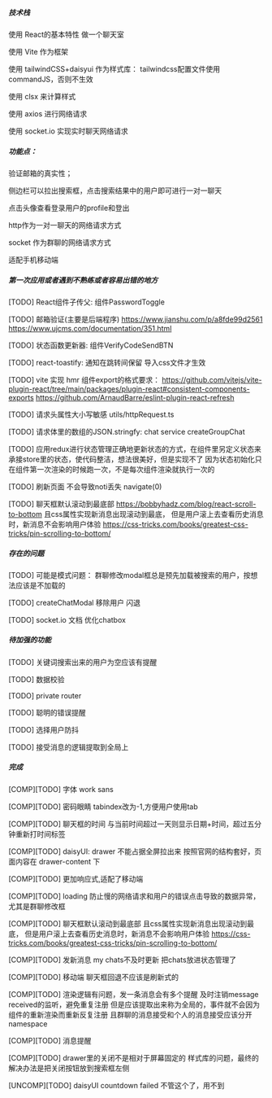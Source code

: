 ##### 技术栈
使用 React的基本特性 做一个聊天室

使用 Vite 作为框架

使用 tailwindCSS+daisyui 作为样式库：
	tailwindcss配置文件使用commandJS，否则不生效

使用 clsx 来计算样式

使用 axios 进行网络请求

使用 socket.io 实现实时聊天网络请求

##### 功能点：
验证邮箱的真实性；

侧边栏可以拉出搜索框，点击搜索结果中的用户即可进行一对一聊天

点击头像查看登录用户的profile和登出

http作为一对一聊天的网络请求方式

socket 作为群聊的网络请求方式

适配手机移动端

##### 第一次应用或者遇到不熟练或者容易出错的地方

[TODO] React组件子传父: 组件PasswordToggle

[TODO] 邮箱验证(主要是后端程序)
https://www.jianshu.com/p/a8fde99d2561
https://www.ujcms.com/documentation/351.html

[TODO] 状态函数更新器: 组件VerifyCodeSendBTN

[TODO] react-toastify: 通知在跳转间保留 导入css文件才生效

[TODO] vite 实现 hmr 组件export的格式要求：
https://github.com/vitejs/vite-plugin-react/tree/main/packages/plugin-react#consistent-components-exports
https://github.com/ArnaudBarre/eslint-plugin-react-refresh

[TODO] 请求头属性大小写敏感 utils/httpRequest.ts

[TODO] 请求体里的数组的JSON.stringfy: chat service createGroupChat

[TODO] 应用redux进行状态管理正确地更新状态的方式，在组件里另定义状态来承接store里的状态，使代码整洁，想法很美好，但是实现不了
因为状态初始化只在组件第一次渲染的时候跑一次，不是每次组件渲染就执行一次的

[TODO] 刷新页面 不会导致noti丢失 navigate(0)

[TODO] 聊天框默认滚动到最底部 
https://bobbyhadz.com/blog/react-scroll-to-bottom
且css属性实现新消息出现滚动到最底， 但是用户滚上去查看历史消息时，新消息不会影响用户体验
https://css-tricks.com/books/greatest-css-tricks/pin-scrolling-to-bottom/




##### 存在的问题

[TODO] 可能是模式问题： 群聊修改modal框总是预先加载被搜索的用户，按想法应该是不加载的

[TODO] createChatModal 移除用户 闪退

[TODO] socket.io 文档 优化chatbox

##### 待加强的功能

[TODO] 关键词搜索出来的用户为空应该有提醒

[TODO] 数据校验

[TODO] private router

[TODO] 聪明的错误提醒

[TODO] 选择用户防抖

[TODO] 接受消息的逻辑提取到全局上

##### 完成
[COMP][TODO] 字体 work sans

[COMP][TODO] 密码眼睛 tabindex改为-1,方便用户使用tab

[COMP][TODO] 聊天框的时间 与当前时间超过一天则显示日期+时间，超过五分钟重新打时间标签

[COMP][TODO] daisyUI: drawer 不能占据全屏拉出来
						 按照官网的结构套好，页面内容在 drawer-content 下

[COMP][TODO] 更加响应式,适配了移动端

[COMP][TODO] loading 防止慢的网络请求和用户的错误点击导致的数据异常， 尤其是群聊修改框  

[COMP][TODO] 聊天框默认滚动到最底部 且css属性实现新消息出现滚动到最底， 但是用户滚上去查看历史消息时，新消息不会影响用户体验
https://css-tricks.com/books/greatest-css-tricks/pin-scrolling-to-bottom/

[COMP][TODO] 发新消息 my chats不及时更新 把chats放进状态管理了

[COMP][TODO] 移动端 聊天框回退不应该是刷新式的

[COMP][TODO] 渲染逻辑有问题，发一条消息会有多个提醒 及时注销message received的监听，避免重复注册 但是应该提取出来称为全局的，事件就不会因为组件的重新渲染而重新反复注册 且群聊的消息接受和个人的消息接受应该分开 namespace

[COMP][TODO] 消息提醒

[COMP][TODO] drawer里的关闭不是相对于屏幕固定的 样式库的问题，最终的解决办法是把关闭按钮放到搜索框左侧

[UNCOMP][TODO] daisyUI countdown failed 不管这个了，用不到